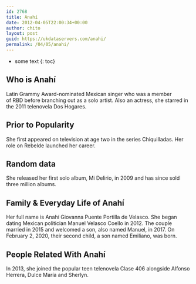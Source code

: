 ```yaml
---
id: 2768
title: Anahí
date: 2012-04-05T22:00:34+00:00
author: chito
layout: post
guid: https://ukdataservers.com/anahi/
permalink: /04/05/anahi/
---
```


* some text
{: toc}


## Who is  Anahí
                  
                  
                  
Latin Grammy Award-nominated Mexican singer who was a member of RBD before branching out as a solo artist. Also an actress, she starred in the 2011 telenovela Dos Hogares. 
                  
                
                
                
## Prior to Popularity 
                  
                  
                  
She first appeared on television at age two in the series Chiquilladas. Her role on Rebelde launched her career.
                  
                
                
                
## Random data 
                  
                  
                  
She released her first solo album, Mi Delirio, in 2009 and has since sold three million albums.
                  
                
                
                
## Family & Everyday Life of Anahí
                  
                  
                  
Her full name is Anahí Giovanna Puente Portilla de Velasco. She began dating Mexican politician Manuel Velasco Coello in 2012. The couple married in 2015 and welcomed a son, also named Manuel, in 2017. On February 2, 2020, their second child, a son named Emiliano, was born.
                  
                
                
                
## People Related With  Anahí
                  
                  
                  
In 2013, she joined the popular teen telenovela Clase 406 alongside Alfonso Herrera, Dulce María and Sherlyn. 
                  
                
              
            
          
          
          
    
    
  
